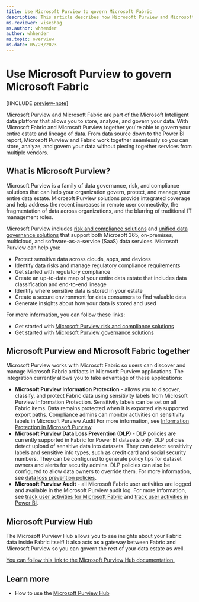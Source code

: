 ```yaml
---
title: Use Microsoft Purview to govern Microsoft Fabric
description: This article describes how Microsoft Purview and Microsoft Fabric work together to deliver a complete, governed data flow.
ms.reviewer: viseshag
ms.author: whhender
author: whhender
ms.topic: overview 
ms.date: 05/23/2023
---
```


# Use Microsoft Purview to govern Microsoft Fabric

[!INCLUDE [preview-note](../includes/preview-note.md)]

Microsoft Purview and Microsoft Fabric are part of the Microsoft Intelligent data platform that allows you to store, analyze, and govern your data. With Microsoft Fabric and Microsoft Purview together you're able to govern your entire estate and lineage of data. From data source down to the Power BI report, Microsoft Purview and Fabric work together seamlessly so you can store, analyze, and govern your data without piecing together services from multiple vendors.

## What is Microsoft Purview?

Microsoft Purview is a family of data governance, risk, and compliance solutions that can help your organization govern, protect, and manage your entire data estate. Microsoft Purview solutions provide integrated coverage and help address the recent increases in remote user connectivity, the fragmentation of data across organizations, and the blurring of traditional IT management roles.

Microsoft Purview includes [risk and compliance solutions](/microsoft-365/compliance/purview-compliance) and [unified data governance solutions](/azure/purview/overview) that support both Microsoft 365, on-premises, multicloud, and software-as-a-service (SaaS) data services. Microsoft Purview can help you:

- Protect sensitive data across clouds, apps, and devices
- Identify data risks and manage regulatory compliance requirements
- Get started with regulatory compliance
- Create an up-to-date map of your entire data estate that includes data classification and end-to-end lineage
- Identify where sensitive data is stored in your estate
- Create a secure environment for data consumers to find valuable data
- Generate insights about how your data is stored and used

For more information, you can follow these links:

- Get started with [Microsoft Purview risk and compliance solutions](/microsoft-365/compliance/purview-compliance)
- Get started with [Microsoft Purview governance solutions](/azure/purview/overview)

## Microsoft Purview and Microsoft Fabric together

Microsoft Purview works with Microsoft Fabric so users can discover and manage Microsoft Fabric artifacts in Microsoft Purview applications. The integration currently allows you to take advantage of these applications:

- **Microsoft Purview Information Protection** - allows you to discover, classify, and protect Fabric data using sensitivity labels from Microsoft Purview Information Protection. Sensitivity labels can be set on all Fabric items. Data remains protected when it is exported via supported export paths. Compliance admins can monitor activities on sensitivity labels in Microsoft Purview Audit For more information, see [Information Protection in Microsoft Purview](information-protection.md).
- **Microsoft Purview Data Loss Prevention (DLP)** - DLP policies are currently supported in Fabric for Power BI datasets only. DLP policies detect upload of sensitive data into datasets. They can detect sensitivity labels and sensitive info types, such as credit card and social security numbers. They can be configured to generate policy tips for dataset owners and alerts for security admins. DLP policies can also be configured to allow data owners to override them. For more information, see [data loss prevention policies](/power-bi/enterprise/service-security-dlp-policies-for-power-bi-overview).
- **Microsoft Purview Audit** - all Microsoft Fabric user activities are logged and available in the Microsoft Purview audit log. For more information, see [track user activities for Microsoft Fabric](../admin/track-user-activities.md) and [track user activities in Power BI](/power-bi/admin/service-admin-auditing#use-the-audit-log).

## Microsoft Purview Hub

The Microsoft Purview Hub allows you to see insights about your Fabric data inside Fabric itself! It also acts as a gateway between Fabric and Microsoft Purview so you can govern the rest of your data estate as well.

[You can follow this link to the Microsoft Purview Hub documentation.](use-microsoft-purview-hub.md)

## Learn more

- How to use the [Microsoft Purview Hub](use-microsoft-purview-hub.md)

